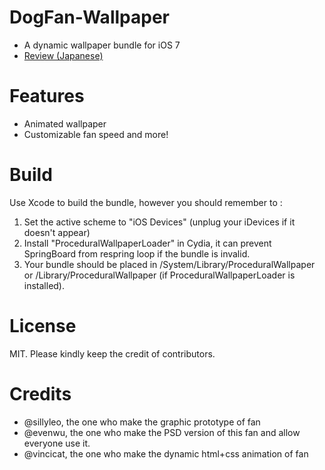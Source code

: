 DogFan-Wallpaper
================
* A dynamic wallpaper bundle for iOS 7
* [Review (Japanese)](http://tools4hack.santalab.me/jbapp-tw-hiraku-dogfanwallpaper.html)

Features
================
* Animated wallpaper
* Customizable fan speed and more!

Build
================
Use Xcode to build the bundle, however you should remember to :
1. Set the active scheme to "iOS Devices" (unplug your iDevices if it doesn't appear)
2. Install "ProceduralWallpaperLoader" in Cydia, it can prevent SpringBoard from respring loop if the bundle is invalid.
3. Your bundle should be placed in /System/Library/ProceduralWallpaper or /Library/ProceduralWallpaper (if ProceduralWallpaperLoader is installed).

License
================
MIT.
Please kindly keep the credit of contributors.

Credits
================
* @sillyleo, the one who make the graphic prototype of fan
* @evenwu, the one who make the PSD version of this fan and allow everyone use it.
* @vincicat, the one who make the dynamic html+css animation of fan
